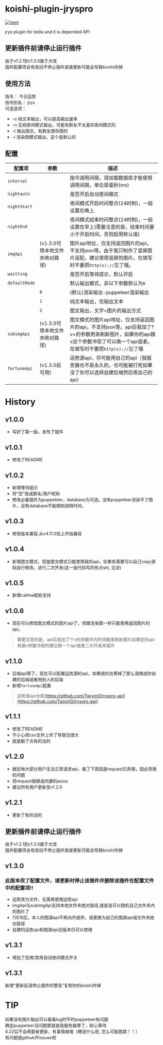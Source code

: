 # koishi-plugin-jryspro

[![npm](https://img.shields.io/npm/v/koishi-plugin-jryspro?style=flat-square)](https://www.npmjs.com/package/koishi-plugin-jryspro)

jrys plugin for bella and it is depended API
## 更新插件前请停止运行插件
由于v1.2.1到v1.3.0属于大改  
插件配置项会有改动不停止插件直接更新可能会导致koishi炸掉  

## 使用方法
指令： 今日运势  
指令别名： jrys  
可选选项：  
* -o 纯文本输出，可以提高输出速率  
* -n 无视夜间模式输出，可能有群友不太喜欢夜间模式的  
* -t 输出图文，有群友想存图的
* -i 渲染图模式输出，这个是默认的

## 配置
| 配置项           | 参数  | 描述                                                                                                      |
|---------------|-----|---------------------------------------------------------------------------------------------------------|
| `interval`    |     | 指令调用间隔，得加载数据库才能使用调用间隔，单位是毫秒(ms)                                                                         |
| `nightauto`    |     | 是否开启自动夜间模式                                                                         |
| `nightStart`  |     | 夜间模式开启时间整点(24时制)，一般设置在晚上                                                                                |
| `nightEnd`    |     | 夜间模式结束时间整点(24时制)，一般设置在早上(需要注意的是，结束时间要小于开启时间，否则启用默认值)                                                    |
| `imgApi`      |(v1.3.0可用本地文件夹绝对路径)| 图片api地址，仅支持返回图片的api，不支持json等。由于我只制作了竖屏图片适配，建议使用竖屏的图片。在填写时不要把`http(s)://`忘了哦。                            |
| `waitting`    |     | 是否开启等待提示，默认开启                                                                                           |
| `defaultMode` |     | 默认输出模式，非以下参数默认为`0`                                                                                      |
|               | `0` | (默认)渲染输出-puppeteer渲染输出                                                                                  |
|               | `1` | 纯文本输出，仅输出文本                                                                                             |
|               | `2` | 图文输出，文字+图片的输出方式                                                                               |
| `subimgApi`   |(v1.3.0可用本地文件夹绝对路径)| 图文模式的图片api地址，仅支持返回图片的api，不支持json等。api后我加了?v=的参数用来刷新图片，如果你的api跟v这个参数冲突了可以换一个api或者。在填写时不要把`http(s)://`忘了哦 |
| `fortuneApi`  |(v1.3.0前可用)| 运势源api，尽可能用自己的api（我服务器也不是永久的，也可能被打死如果没了你可以选择自建后端然后用自己的api）                                              |

# History
## v1.0.0  
* 写好了第一版，发布了插件  
## v1.0.1  
* 修改了README  
## v1.0.2  
* 新增等待提示  
* 将“您”改成群名/用户昵称  
* 修改必备插件为puppeteer，database为可选。没有puppeteer渲染不了图片，没有database不能限制调用时间。  
## v1.0.3  
* 修改版本兼容,从v4.11.0往上开始兼容  
## v1.0.4
* 新增图文模式，但是图文模式只能使用我的api，如果有需要可以自己copy源码自行修改，进行二次开发(这一版代码写的有点shi, 见谅)
## v1.0.5
* 新增callme昵称支持
## v1.0.6
* 现在可以修改图文模式的图片api了，但跟渲染图一样只能使用返回图片的api。  
> 需要注意的是，api后我加了个v的参数作为时间戳来刷新图片如果您的api有跟v参数冲突的建议换一个api或者二次开发本插件

## v1.1.0
* 后端api寄了，现在可以配置运势源的api，如果我的也寄掉了那么请换成你自建的后端或者用别人的后端  
* 新增`fortuneApi`配置  
> 运势源api仓库[https://github.com/Twiyin0/jryspro-api](https://github.com/Twiyin0/jryspro-api)
## v1.1.1
 - 修改了README
 - 不小心把csv文件上传了导致包很大
 - 就是删了点有的没的

## v1.2.0
 - 据反映大部分用户无法正常请求api，看了下原因是request已弃用，因此导致的问题
 - 将request替换成内置的axios
 - 建议所有用户更新至v1.2.0
## v1.2.1
 - 更新了有的没的

## 更新插件前请停止运行插件
由于v1.2.1到v1.3.0属于大改  
插件配置项会有改动不停止插件直接更新可能会导致koishi炸掉  

## v1.3.0
### 此版本改了配置文件，请更新时停止该插件并删除该插件在配置文件中的配置项!!
 - 运势改为文件，无需再使用运势api
 - imgApi与subimgApi支持本地文件夹绝对路径,就是说可以随机自己文件夹内的图片了
 - 7月16后，本人的图源api不再向外提供，请更换为自己的图源api或文件夹绝对路径
 - 自建的运势api和图源api旧版本仍可以使用
## v1.3.1
 - 增加了启用/禁用自动夜间模式开关

## v1.3.1
新增“更新前请停止插件的警告”复制你的koishi炸掉

# TIP
如果没有图片输出可以看看log时不时puppeteer有问题  
确定puppeteer没问题那就是我服务器寄了，耐心等待  
4.22后不会再勤奋更新，有事情做喽（瞎说什么呢, 怎么可能跑路！！）  
有问题就github开issues吧  
